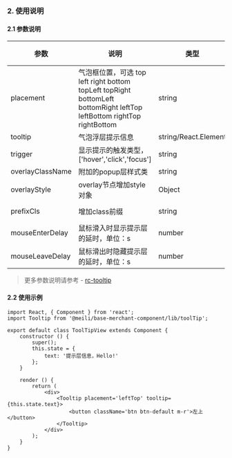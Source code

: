 ### 2. 使用说明

#### 2.1 参数说明

| 参数        | 说明           | 类型         |  备注       |   默认       |  
| ------------ | ------------- | ------------ | ------------  |------------  |
| placement       | 气泡框位置，可选 top left right bottom topLeft topRight bottomLeft bottomRight leftTop leftBottom rightTop rightBottom          | string       |         | "top"   |
| tooltip     | 气泡浮层提示信息   | string/React.Element | - |  - | 
| trigger     | 显示提示的触发类型，['hover','click','focus']   | string | - |  "hover" | 
| overlayClassName |  附加的popup层样式类  | string | - |   | 
| overlayStyle |  overlay节点增加style对象  | Object | - |   | 
| prefixCls |  增加class前缀  | string | - |  "rc-tooltip" | 
| mouseEnterDelay |  鼠标滑入时显示提示层的延时，单位：s  | number | - |  0 | 
| mouseLeaveDelay |  鼠标滑出时隐藏提示层的延时，单位：s  | number | - |  0.1 | 


> 更多参数说明请参考 - [rc-tooltip](https://www.npmjs.com/package/rc-tooltip)

#### 2.2 使用示例
	
	import React, { Component } from 'react';
	import Tooltip from '@meili/base-merchant-component/lib/toolTip';

	export default class ToolTipView extends Component {
		constructor () {
	        super();
	        this.state = {
	            text: '提示层信息，Hello!'
	        };
	    }

	    render () {
	        return (
	            <div>
	                <Tooltip placement='leftTop' tooltip={this.state.text}>
	                    <button className='btn btn-default m-r'>左上</button>
	                </Tooltip>
	            </div>
	        );
	    }
	}